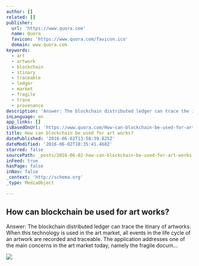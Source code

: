 ```yaml
---
author: []
related: []
publisher:
  url: 'https://www.quora.com'
  name: Quora
  favicon: 'https://www.quora.com/favicon.ico'
  domain: www.quora.com
keywords:
  - art
  - artwork
  - blockchain
  - itinary
  - traceable
  - ledger
  - market
  - fragile
  - trace
  - provenance
description: 'Answer: The blockchain distributed ledger can trace the itinary of artworks. When this technology is used in the art market, all events in the life cycle of an artwork are recorded and traceable. The application addresses one of the main concerns in the art market today, namely the fragile docum...'
inLanguage: en
app_links: []
isBasedOnUrl: 'https://www.quora.com/How-can-blockchain-be-used-for-art-works'
title: How can blockchain be used for art works?
datePublished: '2016-06-02T13:58:39.825Z'
dateModified: '2016-06-02T10:35:41.468Z'
starred: false
sourcePath: _posts/2016-06-02-how-can-blockchain-be-used-for-art-works.md
inFeed: true
hasPage: false
inNav: false
_context: 'http://schema.org'
_type: MediaObject

---
```

<article style=""><h1>How can blockchain be used for art works?</h1><p>Answer: The blockchain distributed ledger can trace the itinary of artworks. When this technology is used in the art market, all events in the life cycle of an artwork are recorded and traceable. The application addresses one of the main concerns in the art market today, namely the fragile docum...</p><img src="https://qsf.is.quoracdn.net/-images.new_grid.fb_share_default.pnge6dde9cfa6e03c43.png" /></article>